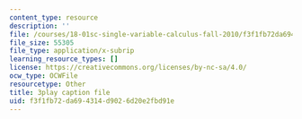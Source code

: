 ```yaml
---
content_type: resource
description: ''
file: /courses/18-01sc-single-variable-calculus-fall-2010/f3f1fb72da694314d9026d20e2fbd91e_4Q37iOyBq44.srt
file_size: 55305
file_type: application/x-subrip
learning_resource_types: []
license: https://creativecommons.org/licenses/by-nc-sa/4.0/
ocw_type: OCWFile
resourcetype: Other
title: 3play caption file
uid: f3f1fb72-da69-4314-d902-6d20e2fbd91e
---
```

